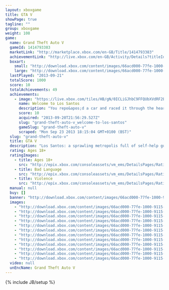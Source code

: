 ```yaml
---
layout: xboxgame
title: GTA V
showPage: true
tagline: ""
group: xboxgame
weight: 108
game: 
  name: Grand Theft Auto V
  gameId: 1414793383
  marketLink: "http://marketplace.xbox.com/en-GB/Title/1414793383"
  achievementLink: "http://live.xbox.com/en-GB/Activity/Details?titleId=1414793383"
  boxart: 
    small: "http://download.xbox.com/content/images/66acd000-77fe-1000-9115-d802545408a7/1033/boxartsm.jpg"
    large: "http://download.xbox.com/content/images/66acd000-77fe-1000-9115-d802545408a7/1033/boxartlg.jpg"
  lastPlayed: "2013-09-21"
  totalScore: 1000
  score: 10
  totalAchievements: 49
  achievements: 
    - image: "https://live.xbox.com/tiles/HB/gN/0ICLiGJhbC9FFQUbXVdRF2E3L2FjaC8wLzEAAAAA5+fn-yIYBw==.jpg"
      name: Welcome to Los Santos
      description: "You repo&apos;d a car and raced it through the heart of a sun-soaked metropolis."
      score: 10
      acquired: "2013-09-20T21:56:29.527Z"
      slug: "grand-theft-auto-v_welcome-to-los-santos"
      gameSlug: "grand-theft-auto-v"
      scraped: "Mon Sep 23 2013 18:15:04 GMT+0100 (BST)"
  slug: "grand-theft-auto-v"
  title: GTA V
  description: "Los Santos: a sprawling metropolis full of self-help gurus, starlets and fading celebrities struggling to stay afloat in an era of economic uncertainty and cheap cable TV. Amidst the turmoil, three very different criminals risk everything in a series of daring and dangerous heists that could set them up for life."
  rating: Ages 18+
  ratingImages: 
    - title: Ages 18+
      src: "http://epix.xbox.com/consoleassets/vm_ems/DetailsPages/RatingSystemID/14/default/Values/14005.png"
    - title: Bad Language
      src: "http://epix.xbox.com/consoleassets/vm_ems/DetailsPages/RatingSystemID/14/default/Descriptors/14000.png"
    - title: Violence
      src: "http://epix.xbox.com/consoleassets/vm_ems/DetailsPages/RatingSystemID/14/default/Descriptors/14005.png"
  manual: null
  buy: []
  banner: "http://download.xbox.com/content/images/66acd000-77fe-1000-9115-d802545408a7/1033/banner.png"
  images: 
    - "http://download.xbox.com/content/images/66acd000-77fe-1000-9115-d802545408a7/1033/screenlg1.jpg"
    - "http://download.xbox.com/content/images/66acd000-77fe-1000-9115-d802545408a7/1033/screenlg2.jpg"
    - "http://download.xbox.com/content/images/66acd000-77fe-1000-9115-d802545408a7/1033/screenlg3.jpg"
    - "http://download.xbox.com/content/images/66acd000-77fe-1000-9115-d802545408a7/1033/screenlg4.jpg"
    - "http://download.xbox.com/content/images/66acd000-77fe-1000-9115-d802545408a7/1033/screenlg5.jpg"
    - "http://download.xbox.com/content/images/66acd000-77fe-1000-9115-d802545408a7/1033/screenlg6.jpg"
    - "http://download.xbox.com/content/images/66acd000-77fe-1000-9115-d802545408a7/1033/screenlg7.jpg"
    - "http://download.xbox.com/content/images/66acd000-77fe-1000-9115-d802545408a7/1033/screenlg8.jpg"
    - "http://download.xbox.com/content/images/66acd000-77fe-1000-9115-d802545408a7/1033/screenlg9.jpg"
    - "http://download.xbox.com/content/images/66acd000-77fe-1000-9115-d802545408a7/1033/screenlg10.jpg"
    - "http://download.xbox.com/content/images/66acd000-77fe-1000-9115-d802545408a7/1033/screenlg11.jpg"
    - "http://download.xbox.com/content/images/66acd000-77fe-1000-9115-d802545408a7/1033/screenlg12.jpg"
  video: null
  unEncName: Grand Theft Auto V
---
```

{% include JB/setup %}
